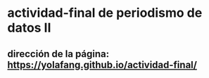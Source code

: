 # actividad-final de periodismo de datos II

## dirección de la página: https://yolafang.github.io/actividad-final/ 
